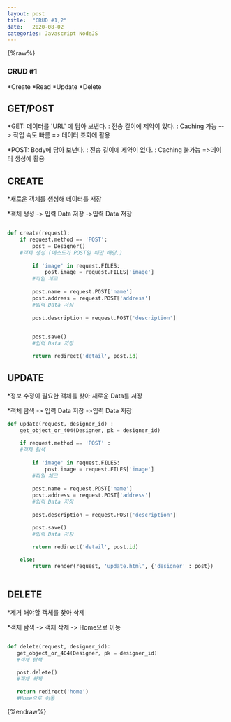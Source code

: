 ```yaml
---
layout: post
title:  "CRUD #1,2"
date:   2020-08-02
categories: Javascript NodeJS
--- 
```

{%raw%}
### CRUD #1

  *Create
  *Read 
  *Update
  *Delete
  
## GET/POST
    
  *GET: 데이터를 'URL' 에 담아 보낸다.
        : 전송 길이에 제약이 있다. 
        : Caching 가능 --> 작업 속도 빠름 
        => 데이터 조회에 활용 
    
  *POST: Body에 담아 보낸다. 
         : 전송 길이에 제약이 없다. 
         : Caching 불가능
         =>데이터 생성에 활용

## CREATE 
  *새로운 객체를 생성해 데이터를 저장 
  
  *객체 생성 -> 입력 Data 저장 ->입력 Data 저장 

```python 

def create(request): 
    if request.method == 'POST': 
        post = Designer()
    #객체 생성 (메소드가 POST일 때만 해당.) 
        
        if 'image' in request.FILES: 
            post.image = request.FILES['image']
        #파일 체크     
            
        post.name = request.POST['name']
        post.address = request.POST['address']
        #입력 Data 저장 
        
        post.description = request.POST['description']
        

        post.save()
        #입력 Data 저장 

        return redirect('detail', post.id)
```

## UPDATE   
  *정보 수정이 필요한 객체를 찾아 새로운 Data를 저장 
  
  *객체 탐색 -> 입력 Data 저장 ->입력 Data 저장 

```python
def update(request, designer_id) : 
    get_object_or_404(Designer, pk = designer_id)
    
    if request.method == 'POST' : 
    #객체 탐색 
    
        if 'image' in request.FILES: 
            post.image = request.FILES['image']
        #파일 체크 
        
        post.name = request.POST['name']
        post.address = request.POST['address']
        #입력 Data 저장 
        
        post.description = request.POST['description']

        post.save()
        #입력 Data 저장 

        return redirect('detail', post.id)
        
    else: 
        return render(request, 'update.html', {'designer' : post})
    
```
## DELETE
  *제거 해야할 객체를 찾아 삭제 
  
  *객체 탐색 -> 객체 삭제 -> Home으로 이동 
 ```python 
 
def delete(request, designer_id): 
    get_object_or_404(Designer, pk = designer_id)
    #객체 탐색
    
    post.delete()
    #객체 삭제 

    return redirect('home')
    #Home으로 이동 

 ```
{%endraw%}
